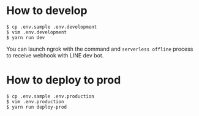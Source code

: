 # How to develop
```
$ cp .env.sample .env.development
$ vim .env.development
$ yarn run dev
```

You can launch ngrok with the command and `serverless offline` process to receive webhook with LINE dev bot.

# How to deploy to prod
```
$ cp .env.sample .env.production
$ vim .env.production
$ yarn run deploy-prod
```